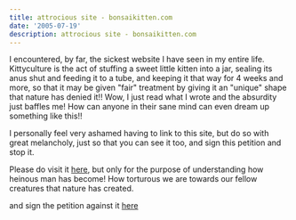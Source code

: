 ```yaml
---
title: attrocious site - bonsaikitten.com
date: '2005-07-19'
description: attrocious site - bonsaikitten.com
---
```


I encountered, by far, the sickest website I have seen in my entire life.  
Kittyculture is the act of stuffing a sweet little kitten into a jar, sealing its anus shut and feeding it to a tube, and keeping it that way for 4 weeks and more, so that it may be given "fair" treatment by giving it an "unique" shape that nature has denied it!! Wow, I just read what I wrote and the absurdity just baffles me! How can anyone in their sane mind can even dream up something like this!!

I personally feel very ashamed having to link to this site, but do so with great melancholy, just so that you can see it too, and sign this petition and stop it.

Please do visit it [here][0], but only for the purpose of understanding how heinous man has become! How torturous we are towards our fellow creatures that nature has created.

and sign the petition against it [here][1]


[0]: http://www.bonsaikitten.com/
[1]: http://www.thepetitionsite.com/takeaction/375646989
